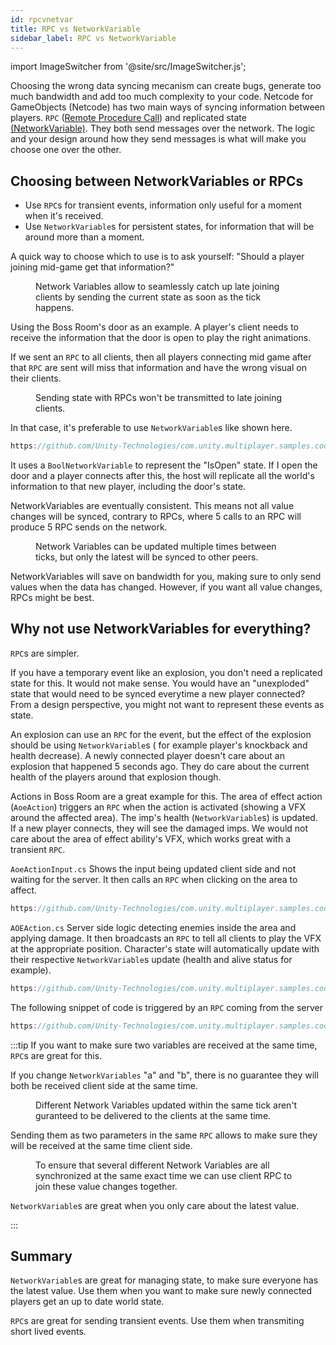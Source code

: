 ```yaml
---
id: rpcvnetvar
title: RPC vs NetworkVariable
sidebar_label: RPC vs NetworkVariable
---
```

import ImageSwitcher from '@site/src/ImageSwitcher.js';

Choosing the wrong data syncing mecanism can create bugs, generate too much bandwidth and add too much complexity to your code.
Netcode for GameObjects (Netcode) has two main ways of syncing information between players. `RPC` ([Remote Procedure Call](../../advanced-topics/messaging-system)) and replicated state [(NetworkVariable)](../../basics/networkvariable). They both send messages over the network. The logic and your design around how they send messages is what will make you choose one over the other. 

## Choosing between NetworkVariables or RPCs

- Use `RPC`s for transient events, information only useful for a  moment when it's received.
- Use `NetworkVariable`s for persistent states, for information that will be around more than a moment.

A quick way to choose which to use is to ask yourself: "Should a player joining mid-game get that information?"

<figure>
<ImageSwitcher 
lightImageSrc="/sequence_diagrams/NetworkVariable/NetworkVariables_LateJoinClient.png?text=LightMode"
darkImageSrc="/sequence_diagrams/NetworkVariable/NetworkVariables_LateJoinClient_Dark.png?text=DarkMode"/>
<figcaption>Network Variables allow to seamlessly catch up late joining clients by sending the current state as soon as the tick happens.</figcaption>
</figure>

Using the Boss Room's door as an example. A player's client needs to receive the information that the door is open to play the right animations.

If we sent an `RPC` to all clients, then all players connecting mid game after that `RPC` are sent will miss that information and have the wrong visual on their clients.

<figure>
<ImageSwitcher 
lightImageSrc="/sequence_diagrams/NetworkVariableVSRPCs/RPCsLateJoin.png?text=LightMode"
darkImageSrc="/sequence_diagrams/NetworkVariableVSRPCs/RPCsLateJoin_Dark.png?text=DarkMode"/>
<figcaption>Sending state with RPCs won't be transmitted to late joining clients.</figcaption>
</figure>


In that case, it's preferable to use `NetworkVariable`s like shown here.

```csharp reference
https://github.com/Unity-Technologies/com.unity.multiplayer.samples.coop/blob/v2.2.0/Assets/Scripts/Gameplay/GameplayObjects/SwitchedDoor.cs#L10-L26
```

It uses a `BoolNetworkVariable` to represent the "IsOpen" state. If I open the door and a player connects after this, the host will replicate all the world's information to that new player, including the door's state.

NetworkVariables are eventually consistent. This means not all value changes will be synced, contrary to RPCs, where 5 calls to an RPC will produce 5 RPC sends on the network.
<figure>
<ImageSwitcher 
lightImageSrc="/sequence_diagrams/NetworkVariable/NetworkVariables.png?text=LightMode"
darkImageSrc="/sequence_diagrams/NetworkVariable/NetworkVariables_Dark.png?text=DarkMode"/>
<figcaption>Network Variables can be updated multiple times between ticks, but only the latest will be synced to other peers.</figcaption>
</figure>

NetworkVariables will save on bandwidth for you, making sure to only send values when the data has changed. However, if you want all value changes, RPCs might be best.


## Why not use NetworkVariables for everything?

`RPC`s are simpler.

If you have a temporary event like an explosion, you don't need a replicated state for this. It would not make sense. You would have an "unexploded" state that would need to be synced everytime a new player connected? From a design perspective, you might not want to represent these events as state.

An explosion can use an `RPC` for the event, but the effect of the explosion should be using `NetworkVariable`s ( for example player's knockback and health decrease). A newly connected player doesn't care about an explosion that happened 5 seconds ago. They do care about the current health of the players around that explosion though.
  
Actions in Boss Room are a great example for this. The area of effect action (`AoeAction`) triggers an `RPC` when the action is activated (showing a VFX around the affected area). The imp's health (`NetworkVariable`s) is updated. If a new player connects, they will see the damaged imps. We would not care about the area of effect ability's VFX, which works great with a transient `RPC`.
   
`AoeActionInput.cs` Shows the input being updated client side and not waiting for the server. It then calls an `RPC` when clicking on the area to affect.

```csharp reference
https://github.com/Unity-Technologies/com.unity.multiplayer.samples.coop/blob/v2.2.0/Assets/Scripts/Gameplay/Action/Input/AoeActionInput.cs
```

`AOEAction.cs` Server side logic detecting enemies inside the area and applying damage. It then broadcasts an `RPC` to tell all clients to play the VFX at the appropriate position. Character's state will automatically update with their respective `NetworkVariable`s update (health and alive status for example).


```csharp reference
https://github.com/Unity-Technologies/com.unity.multiplayer.samples.coop/blob/v2.2.0/Assets/Scripts/Gameplay/Action/ConcreteActions/AOEAction.cs#L8-L-40
```

The following snippet of code is triggered by an `RPC` coming from the server

```csharp reference
https://github.com/Unity-Technologies/com.unity.multiplayer.samples.coop/blob/v2.2.0/Assets/Scripts/Gameplay/Action/ConcreteActions/AOEAction.cs#L77-L82
```

:::tip
If you want to make sure two variables are received at the same time, `RPC`s are great for this. 

If you change `NetworkVariables` "a" and "b", there is no guarantee they will both be received client side at the same time. 

<figure>
<ImageSwitcher 
lightImageSrc="/sequence_diagrams/NetworkVariable/NetVarDataUpdates.png?text=LightMode"
darkImageSrc="/sequence_diagrams/NetworkVariable/NetVarDataUpdates_Dark.png?text=DarkMode"/>
 <figcaption>Different Network Variables updated within the same tick aren't guranteed to be delivered to the clients at the same time. </figcaption>
</figure>

Sending them as two parameters in the same `RPC` allows to make sure they will be received at the same time client side.

<figure>
<ImageSwitcher 
lightImageSrc="/sequence_diagrams/NetworkVariableVSRPCs/ManagingNetVarData_RPCs.png?text=LightMode"
darkImageSrc="/sequence_diagrams/NetworkVariableVSRPCs/ManagingNetVarData_RPCs_Dark.png?text=DarkMode"/>
 <figcaption>To ensure that several different Network Variables are all synchronized at the same exact time we can use client RPC to join these value changes together.</figcaption>
</figure>

`NetworkVariable`s are great when you only care about the latest value.

:::


## Summary

`NetworkVariable`s are great for managing state, to make sure everyone has the latest value. Use them when you want to make sure newly connected players get an up to date world state.

`RPC`s are great for sending transient events. Use them when transmiting short lived events.

